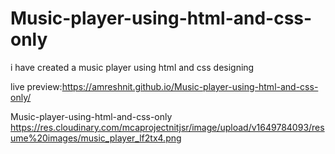 # Music-player-using-html-and-css-only
i have created a music player using html and css designing

live preview:https://amreshnit.github.io/Music-player-using-html-and-css-only/



Music-player-using-html-and-css-only
https://res.cloudinary.com/mcaprojectnitjsr/image/upload/v1649784093/resume%20images/music_player_lf2tx4.png

